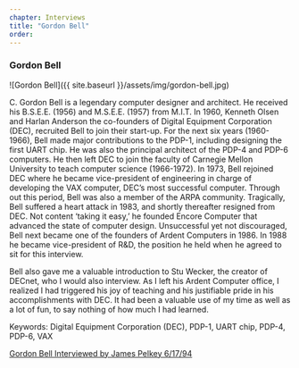 ```yaml
---
chapter: Interviews
title: "Gordon Bell"
order: 
---
```


### Gordon Bell

![Gordon Bell]({{ site.baseurl }}/assets/img/gordon-bell.jpg)

C. Gordon Bell is a legendary computer designer and architect. He received his B.S.E.E. (1956) and M.S.E.E. (1957) from M.I.T. In 1960, Kenneth Olsen and Harlan Anderson the co-founders of Digital Equipment Corporation (DEC), recruited Bell to join their start-up. For the next six years (1960-1966), Bell made major contributions to the PDP-1, including designing the first UART chip. He was also the principal architect of the PDP-4 and PDP-6 computers. He then left DEC to join the faculty of Carnegie Mellon University to teach computer science (1966-1972). In 1973, Bell rejoined DEC where he became vice-president of engineering in charge of developing the VAX computer, DEC’s most successful computer. Through out this period, Bell was also a member of the ARPA community. Tragically, Bell suffered a heart attack in 1983, and shortly thereafter resigned from DEC. Not content ‘taking it easy,’ he founded Encore Computer that advanced the state of computer design. Unsuccessful yet not discouraged, Bell next became one of the founders of Ardent Computers in 1986. In 1988 he became vice-president of R&D, the position he held when he agreed to sit for this interview.

Bell also gave me a valuable introduction to Stu Wecker, the creator of DECnet, who I would also interview. As I left his Ardent Computer office, I realized I had triggered his joy of teaching and his justifiable pride in his accomplishments with DEC. It had been a valuable use of my time as well as a lot of fun, to say nothing of how much I had learned.

Keywords: Digital Equipment Corporation (DEC), PDP-1, UART chip, PDP-4, PDP-6, VAX

[Gordon Bell Interviewed by James Pelkey 6/17/94](https://archive.computerhistory.org/resources/access/text/2013/05/102746646-05-01-acc.pdf)
